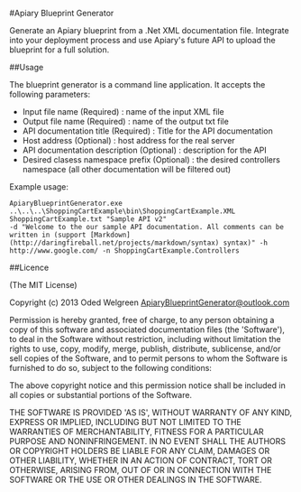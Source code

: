 #Apiary Blueprint Generator

Generate an Apiary blueprint from a .Net XML documentation file. Integrate into your deployment process and use Apiary's future API to upload the blueprint for a full solution.

##Usage

The blueprint generator is a command line application. It accepts the following parameters:
* Input file name (Required)                  : name of the input XML file
* Output file name (Required)                 : name of the output txt file
* API documentation title (Required)          : Title for the API documentation
* Host address (Optional)                     : host address for the real server
* API documentation description (Optional)    : description for the API
* Desired clasess namespace prefix (Optional) : the desired controllers namespace (all other documentation will be filtered out)

Example usage:
```
ApiaryBlueprintGenerator.exe ..\..\..\ShoppingCartExample\bin\ShoppingCartExample.XML ShoppingCartExample.txt "Sample API v2" 
-d "Welcome to the our sample API documentation. All comments can be written in (support [Markdown](http://daringfireball.net/projects/markdown/syntax) syntax)" -h http://www.google.com/ -n ShoppingCartExample.Controllers
```

##Licence

(The MIT License)

Copyright (c) 2013 Oded Welgreen ApiaryBlueprintGenerator@outlook.com

Permission is hereby granted, free of charge, to any person obtaining a copy of this software and associated documentation files (the 'Software'), to deal in the Software without restriction, including without limitation the rights to use, copy, modify, merge, publish, distribute, sublicense, and/or sell copies of the Software, and to permit persons to whom the Software is furnished to do so, subject to the following conditions:

The above copyright notice and this permission notice shall be included in all copies or substantial portions of the Software.

THE SOFTWARE IS PROVIDED 'AS IS', WITHOUT WARRANTY OF ANY KIND, EXPRESS OR IMPLIED, INCLUDING BUT NOT LIMITED TO THE WARRANTIES OF MERCHANTABILITY, FITNESS FOR A PARTICULAR PURPOSE AND NONINFRINGEMENT. IN NO EVENT SHALL THE AUTHORS OR COPYRIGHT HOLDERS BE LIABLE FOR ANY CLAIM, DAMAGES OR OTHER LIABILITY, WHETHER IN AN ACTION OF CONTRACT, TORT OR OTHERWISE, ARISING FROM, OUT OF OR IN CONNECTION WITH THE SOFTWARE OR THE USE OR OTHER DEALINGS IN THE SOFTWARE.